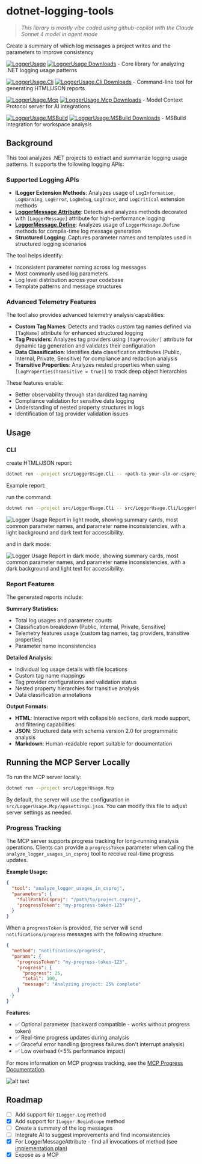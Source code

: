 # dotnet-logging-tools

> *This library is mostly vibe coded using github-copilot with the Claude Sonnet 4 model in agent mode*

Create a summary of which log messages a project writes and the parameters to improve consistency

[![LoggerUsage](https://img.shields.io/nuget/v/LoggerUsage?style=flat-square&logo=nuget)](https://www.nuget.org/packages/LoggerUsage) [![LoggerUsage Downloads](https://img.shields.io/nuget/dt/LoggerUsage?style=flat-square&logo=nuget)](https://www.nuget.org/packages/LoggerUsage) - Core library for analyzing .NET logging usage patterns

[![LoggerUsage.Cli](https://img.shields.io/nuget/v/LoggerUsage.Cli?style=flat-square&logo=nuget)](https://www.nuget.org/packages/LoggerUsage.Cli) [![LoggerUsage.Cli Downloads](https://img.shields.io/nuget/dt/LoggerUsage.Cli?style=flat-square&logo=nuget)](https://www.nuget.org/packages/LoggerUsage.Cli) - Command-line tool for generating HTML/JSON reports

[![LoggerUsage.Mcp](https://img.shields.io/nuget/v/LoggerUsage.Mcp?style=flat-square&logo=nuget)](https://www.nuget.org/packages/LoggerUsage.Mcp) [![LoggerUsage.Mcp Downloads](https://img.shields.io/nuget/dt/LoggerUsage.Mcp?style=flat-square&logo=nuget)](https://www.nuget.org/packages/LoggerUsage.Mcp) - Model Context Protocol server for AI integrations

[![LoggerUsage.MSBuild](https://img.shields.io/nuget/v/LoggerUsage.MSBuild?style=flat-square&logo=nuget)](https://www.nuget.org/packages/LoggerUsage.MSBuild) [![LoggerUsage.MSBuild Downloads](https://img.shields.io/nuget/dt/LoggerUsage.MSBuild?style=flat-square&logo=nuget)](https://www.nuget.org/packages/LoggerUsage.MSBuild) - MSBuild integration for workspace analysis

## Background

This tool analyzes .NET projects to extract and summarize logging usage patterns. It supports the following logging APIs:

### Supported Logging APIs

- **ILogger Extension Methods**: Analyzes usage of `LogInformation`, `LogWarning`, `LogError`, `LogDebug`, `LogTrace`, and `LogCritical` extension methods
- **[LoggerMessage Attribute](https://learn.microsoft.com/en-us/dotnet/core/extensions/logger-message-generator)**: Detects and analyzes methods decorated with `[LoggerMessage]` attribute for high-performance logging
- **[LoggerMessage.Define](https://learn.microsoft.com/en-us/dotnet/api/microsoft.extensions.logging.loggermessage)**: Analyzes usage of `LoggerMessage.Define` methods for compile-time log message generation
- **Structured Logging**: Captures parameter names and templates used in structured logging scenarios

The tool helps identify:

- Inconsistent parameter naming across log messages
- Most commonly used log parameters
- Log level distribution across your codebase
- Template patterns and message structures

### Advanced Telemetry Features

The tool also provides advanced telemetry analysis capabilities:

- **Custom Tag Names**: Detects and tracks custom tag names defined via `[TagName]` attribute for enhanced structured logging
- **Tag Providers**: Analyzes tag providers using `[TagProvider]` attribute for dynamic tag generation and validates their configuration
- **Data Classification**: Identifies data classification attributes (Public, Internal, Private, Sensitive) for compliance and redaction analysis
- **Transitive Properties**: Analyzes nested properties when using `[LogProperties(Transitive = true)]` to track deep object hierarchies

These features enable:
- Better observability through standardized tag naming
- Compliance validation for sensitive data logging
- Understanding of nested property structures in logs
- Identification of tag provider validation issues

## Usage

### CLI

create HTML/JSON report:

```bash
dotnet run --project src/LoggerUsage.Cli -- <path-to-your-sln-or-csproj> <output-file-name>.<html/json>
```

Example report:

run the command:
```bash
dotnet run --project src/LoggerUsage.Cli -- src/LoggerUsage.Cli/LoggerUsage.Cli.csproj report.html
```

![Logger Usage Report in light mode, showing summary cards, most common parameter names, and parameter name inconsistencies, with a light background and dark text for accessibility.](assets/report-light.png)

and in dark mode:

![Logger Usage Report in dark mode, showing summary cards, most common parameter names, and parameter name inconsistencies, with a dark background and light text for accessibility.](assets/report-dark.png)

### Report Features

The generated reports include:

**Summary Statistics:**
- Total log usages and parameter counts
- Classification breakdown (Public, Internal, Private, Sensitive)
- Telemetry features usage (custom tag names, tag providers, transitive properties)
- Parameter name inconsistencies

**Detailed Analysis:**
- Individual log usage details with file locations
- Custom tag name mappings
- Tag provider configurations and validation status
- Nested property hierarchies for transitive analysis
- Data classification annotations

**Output Formats:**
- **HTML**: Interactive report with collapsible sections, dark mode support, and filtering capabilities
- **JSON**: Structured data with schema version 2.0 for programmatic analysis
- **Markdown**: Human-readable report suitable for documentation

## Running the MCP Server Locally

To run the MCP server locally:

```bash
dotnet run --project src/LoggerUsage.Mcp
```

By default, the server will use the configuration in `src/LoggerUsage.Mcp/appsettings.json`. You can modify this file to adjust server settings as needed.

### Progress Tracking

The MCP server supports progress tracking for long-running analysis operations. Clients can provide a `progressToken` parameter when calling the `analyze_logger_usages_in_csproj` tool to receive real-time progress updates.

**Example Usage:**

```json
{
  "tool": "analyze_logger_usages_in_csproj",
  "parameters": {
    "fullPathToCsproj": "/path/to/project.csproj",
    "progressToken": "my-progress-token-123"
  }
}
```

When a `progressToken` is provided, the server will send `notifications/progress` messages with the following structure:

```json
{
  "method": "notifications/progress",
  "params": {
    "progressToken": "my-progress-token-123",
    "progress": {
      "progress": 25,
      "total": 100,
      "message": "Analyzing project: 25% complete"
    }
  }
}
```

**Features:**

- ✅ Optional parameter (backward compatible - works without progress token)
- ✅ Real-time progress updates during analysis
- ✅ Graceful error handling (progress failures don't interrupt analysis)
- ✅ Low overhead (<5% performance impact)

For more information on MCP progress tracking, see the [MCP Progress Documentation](https://github.com/modelcontextprotocol/csharp-sdk/blob/main/docs/concepts/progress/progress.md).

![alt text](assets/mcp.png)

## Roadmap

- [ ] Add support for `ILogger.Log` method
- [x] Add support for `ILogger.BeginScope` method
- [ ] Create a summary of the log messages
- [ ] Integrate AI to suggest improvements and find inconsistencies
- [x] For LoggerMessageAttribute - find all invocations of method (see [implementation plan](LoggerMessageAttribute-Invocations-Plan.md))
- [x] Expose as a MCP
